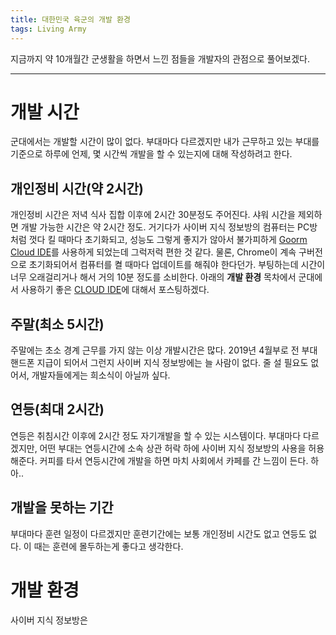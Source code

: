 ```yaml
---
title: 대한민국 육군의 개발 환경
tags: Living Army
---
```


지금까지 약 10개월간 군생활을 하면서 느낀 점들을 개발자의 관점으로 풀어보겠다. 

<!--more-->
---
# 개발 시간
군대에서는 개발할 시간이 많이 없다. 부대마다 다르겠지만 내가 근무하고 있는 부대를 기준으로 하루에 언제, 몇 시간씩 개발을 할 수 있는지에 대해 작성하려고 한다.

## 개인정비 시간(약 2시간)
개인정비 시간은 저녁 식사 집합 이후에 2시간 30분정도 주어진다. 샤워 시간을 제외하면 개발 가능한 시간은 약 2시간 정도. 거기다가 사이버 지식 정보방의 컴퓨터는 PC방 처럼 껏다 킬 때마다 초기화되고, 성능도 그렇게 좋지가 않아서 불가피하게 [Goorm Cloud IDE](https://ide.goorm.io/)를 사용하게 되었는데 그럭저럭 편한 것 같다. 물론, Chrome이 계속 구버전으로 초기화되어서 컴퓨터를 켤 때마다 업데이트를 해줘야 한다던가. 부팅하는데 시간이 너무 오래걸리거나 해서 거의 10분 정도를 소비한다. 아래의 **개발 환경** 목차에서 군대에서 사용하기 좋은 [CLOUD IDE](https://searchcloudcomputing.techtarget.com/definition/cloud-IDE)에 대해서 포스팅하겠다.

## 주말(최소 5시간)
주말에는 초소 경계 근무를 가지 않는 이상 개발시간은 많다. 2019년 4월부로 전 부대 핸드폰 지급이 되어서 그런지 사이버 지식 정보방에는 늘 사람이 없다. 줄 설 필요도 없어서, 개발자들에게는 희소식이 아닐까 싶다.

## 연등(최대 2시간)
연등은 취침시간 이후에 2시간 정도 자기개발을 할 수 있는 시스템이다. 부대마다 다르겠지만, 어떤 부대는 연등시간에 소속 상관 허락 하에 사이버 지식 정보방의 사용을 허용해준다. 커피를 타서 연등시간에 개발을 하면 마치 사회에서 카페를 간 느낌이 든다. 하아..

## 개발을 못하는 기간
부대마다 훈련 일정이 다르겠지만 훈련기간에는 보통 개인정비 시간도 없고 연등도 없다. 이 때는 훈련에 몰두하는게 좋다고 생각한다.

# 개발 환경
사이버 지식 정보방은